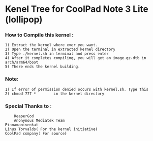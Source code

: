 <h1> Kenel Tree for CoolPad Note 3 Lite (lollipop)</h1>

<h3>How to Compile this kernel :</h3>	
	
	1) Extract the kernel where ever you want.
	2) Open the terminal in extracted kernel directory
	3) Type ./kernel.sh in terminal and press enter
	4) After it completes compiling, you will get an image.gz-dtb in arch/arm64/boot
	5) There ends the kernel building.
<h3> Note: </h3> 
	
	1) If error of permission denied occurs with kernel.sh. Type this 
	2) chmod 777 *        in the kernel directory
	
<h3>Special Thanks to :</h3>
	
        ReaperGod
        Anonymous Mediatek Team
	Pinnamanivenkat
	Linus Torvalds( For the kernel initiative)
	CoolPad company( For source)
	

